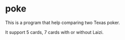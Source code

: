 # poke

This is a program that help comparing two Texas poker.


It support 5 cards, 7 cards with or without Laizi.
